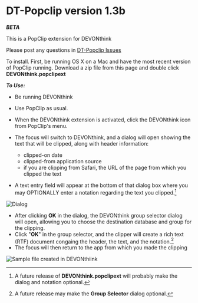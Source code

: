 DT-Popclip version 1.3b
==========

***BETA***

This is a PopClip extension for DEVONthink

Please post any questions in [DT-Popclip Issues](https://github.com/korm/DT-Popclip/issues)

To install.  First, be running OS X on a Mac and have the most recent version of PopClip running.  Download a zip file from this page and double click **DEVONthink.popclipext**

***To Use:***

* Be running DEVONthink
* Use PopClip as usual.  
* When the DEVONthink extension is activated, click the DEVONthink icon from PopClip's menu. 
*  The focus will switch to DEVONthink, and a dialog will open showing the text that will be clipped, along with header information:

	* clipped-on date
	* clipped-from application source
	* if you are clipping from Safari, the URL of the page from which you clipped the text

* A text entry field will appear at the bottom of that dialog box where you may OPTIONALLY enter a notation regarding the text you clipped.[^1]

![**Dialog**](http://i.imgur.com/nW94ADR.png)

* After clicking **OK** in the dialog, the DEVONthink group selector dialog will open, allowing you to choose the destination database and group for the clipping.
* Click "**OK**" in the group selector, and the clipper will create a rich text (RTF) document congaing the header, the text, and the notation.[^2]
* The focus will then return to the app from which you made the clipping

![**Sample file created in DEVONthiink**](http://i.imgur.com/6MD0Cw7.png)

[^1]: A future release of **DEVONthink.popclipext** will probably make the dialog and notation optional.

[^2]: A future release may make the **Group Selector** dialog optional.

